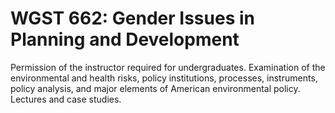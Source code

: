 # WGST 662: Gender Issues in Planning and Development

Permission of the instructor required for undergraduates. Examination of the environmental and health risks, policy institutions, processes, instruments, policy analysis, and major elements of American environmental policy. Lectures and case studies.